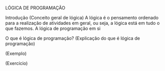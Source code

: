 LÓGICA DE PROGRAMAÇÃO

Introdução (Conceito geral de lógica)
A lógica é o pensamento ordenado para a realização de atividades em geral, ou seja, a lógica está em tudo o que fazemos. A lógica de programação em si 

O que é lógica de programação?
(Explicação do que é lógica de programação)


(Exemplo)


(Exercício)


